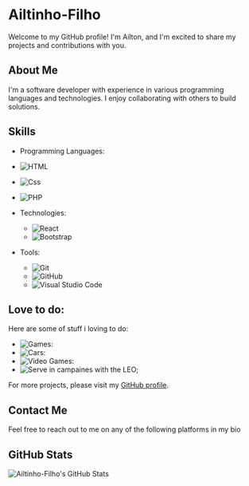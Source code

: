 # Ailtinho-Filho

Welcome to my GitHub profile! I'm Ailton, and I'm excited to share my projects and contributions with you.

## About Me

I'm a software developer with experience in various programming languages and technologies. I enjoy collaborating with others to build solutions.

## Skills

- Programming Languages:
- ![HTML](https://img.shields.io/badge/Html-61DAFB?style=for-the-badge&logo=react&logoColor=black)
- ![Css](https://img.shields.io/badge/CSS-61DAFB?style=for-the-badge&logo=react&logoColor=black)
- ![PHP](https://img.shields.io/badge/PHP-61DAFB?style=for-the-badge&logo=react&logoColor=black)

- Technologies:
  - ![React](https://img.shields.io/badge/React-61DAFB?style=for-the-badge&logo=react&logoColor=black)
  - ![Bootstrap](https://img.shields.io/badge/Bootstrap-61DAFB?style=for-the-badge&logo=react&logoColor=black)

- Tools:
  - ![Git](https://img.shields.io/badge/Git-F05032?style=for-the-badge&logo=git&logoColor=white)
  - ![GitHub](https://img.shields.io/badge/GitHub-181717?style=for-the-badge&logo=github&logoColor=white)
  - ![Visual Studio Code](https://img.shields.io/badge/Visual%20Studio%20Code-007ACC?style=for-the-badge&logo=visual-studio-code&logoColor=white)

## Love to do:

Here are some of stuff i loving to do:

- ![Games](https://img.shields.io/badge/Games-007ACC?style=for-the-badge&logo=Games&logoColor=green):
- ![Cars](https://img.shields.io/badge/Cars-007ACC?style=for-the-badge&logo=Cars&logoColor=blue):
- ![Video Games](https://img.shields.io/badge/VideoGames-007ACC?style=for-the-badge&logo=VideoGames&logoColor=purple):
- ![Serve in campaines with the LEO](https://img.shields.io/badge/ServeincampaineswiththeLEO-007ACC?style=for-the-badge&logo=LEOlogoColor=black); 

For more projects, please visit my [GitHub profile](https://github.com/Ailtinho-Filho).

## Contact Me

Feel free to reach out to me on any of the following platforms in my bio

## GitHub Stats

![Ailtinho-Filho's GitHub Stats](https://github-readme-stats.vercel.app/api?username=Ailtinho-Filho&show_icons=true&theme=radical)

